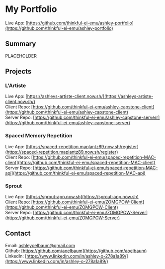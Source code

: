 # My Portfolio

Live App: [https://github.com/thinkful-ei-emu/ashley-portfolio](https://github.com/thinkful-ei-emu/ashley-portfolio) 

## Summary

PLACEHOLDER

## Projects

### L'Artiste
Live App: [https://ashleys-artiste-client.now.sh/](https://ashleys-artiste-client.now.sh/)<br> 
Client Repo: [https://github.com/thinkful-ei-emu/ashley-capstone-client](https://github.com/thinkful-ei-emu/ashley-capstone-client)<br> 
Server Repo: [https://github.com/thinkful-ei-emu/ashley-capstone-serverr](https://github.com/thinkful-ei-emu/ashley-capstone-server)<br> 

### Spaced Memory Repetition
Live App: [https://spaced-repetition.maplantz89.now.sh/register](https://spaced-repetition.maplantz89.now.sh/register)<br> 
Client Repo: [https://github.com/thinkful-ei-emu/spaced-repetition-MAC-client](https://github.com/thinkful-ei-emu/spaced-repetition-MAC-client)<br> 
Server Repo: [https://github.com/thinkful-ei-emu/spaced-repetition-MAC-api](https://github.com/thinkful-ei-emu/spaced-repetition-MAC-api)<br> 

### Sprout
Live App: [https://sprout-app.now.sh](https://sprout-app.now.sh)<br> 
Client Repo: [https://github.com/thinkful-ei-emu/ZOMGPOW-Client](https://github.com/thinkful-ei-emu/ZOMGPOW-Client)<br> 
Server Repo: [https://github.com/thinkful-ei-emu/ZOMGPOW-Server](https://github.com/thinkful-ei-emu/ZOMGPOW-Server)<br> 

## Contact
Email: <ashleyoelbaum@gmail.com><br>
Github: [https://github.com/aoelbaum](https://github.com/aoelbaum)<br>
LinkedIn: [https://www.linkedin.com/in/ashley-o-278a1a89/](https://www.linkedin.com/in/ashley-o-278a1a89/)<br>








